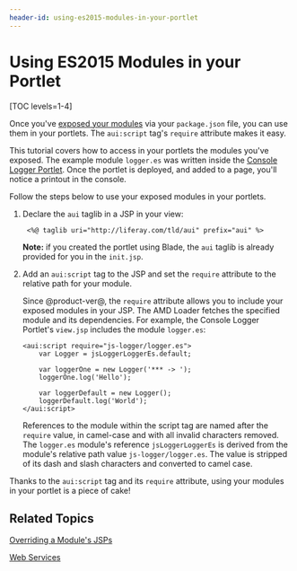 ```yaml
---
header-id: using-es2015-modules-in-your-portlet
---
```


# Using ES2015 Modules in your Portlet

[TOC levels=1-4]

Once you've [exposed your modules](/docs/7-0/tutorials/-/knowledge_base/t/preparing-your-javascript-files-for-es2015)
via your `package.json` file, you can use them in your portlets. The `aui:script`
tag's `require` attribute makes it easy.

This tutorial covers how to access in your portlets the modules you've exposed.
The example module `logger.es` was written inside the
[Console Logger Portlet](https://github.com/liferay/liferay-docs/tree/7.0.x/develop/tutorials/code/osgi/modules/console-logger-portlet).
Once the portlet is deployed, and added to a page, you'll notice a printout in
the console.

Follow the steps below to use your exposed modules in your portlets.

1. Declare the `aui` taglib in a JSP in your view:

        <%@ taglib uri="http://liferay.com/tld/aui" prefix="aui" %>

    **Note:** if you created the portlet using Blade, the `aui` taglib is
    already provided for you in the `init.jsp`.

2.  Add an `aui:script` tag to the JSP and set the `require` attribute to the
    relative path for your module.

    Since @product-ver@, the `require` attribute allows you to include your exposed
    modules in your JSP. The AMD Loader fetches the specified module and its
    dependencies. For example, the Console Logger Portlet's `view.jsp` includes
    the module `logger.es`:

        <aui:script require="js-logger/logger.es">
            var Logger = jsLoggerLoggerEs.default;

            var loggerOne = new Logger('*** -> ');
            loggerOne.log('Hello');

            var loggerDefault = new Logger();
            loggerDefault.log('World');
        </aui:script>

    References to the module within the script tag are named after the `require`
    value, in camel-case and with all invalid characters removed. The
    `logger.es` module's reference `jsLoggerLoggerEs` is derived from
    the module's relative path value `js-logger/logger.es`. The value
    is stripped of its dash and slash characters and converted to camel case.

Thanks to the `aui:script` tag and its `require` attribute, using your modules
in your portlet is a piece of cake!

## Related Topics

[Overriding a Module's JSPs](/docs/7-0/tutorials/-/knowledge_base/t/overriding-a-modules-jsps)

[Web Services](/docs/7-0/tutorials/-/knowledge_base/t/web-services)
